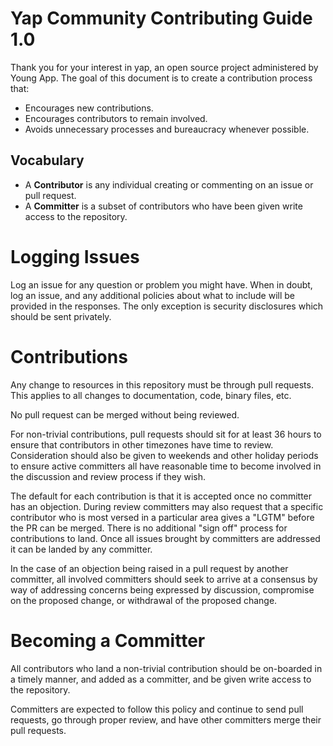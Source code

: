 # Yap Community Contributing Guide 1.0

Thank you for your interest in yap, an open source project administered by Young App.
The goal of this document is to create a contribution process that:

* Encourages new contributions.
* Encourages contributors to remain involved.
* Avoids unnecessary processes and bureaucracy whenever possible.

## Vocabulary

* A **Contributor** is any individual creating or commenting on an issue or pull request.
* A **Committer** is a subset of contributors who have been given write access to the repository.

# Logging Issues

Log an issue for any question or problem you might have. When in doubt, log an issue, and
any additional policies about what to include will be provided in the responses. The only
exception is security disclosures which should be sent privately.

# Contributions

Any change to resources in this repository must be through pull requests. This applies to all changes
to documentation, code, binary files, etc.

No pull request can be merged without being reviewed.

For non-trivial contributions, pull requests should sit for at least 36 hours to ensure that
contributors in other timezones have time to review. Consideration should also be given to
weekends and other holiday periods to ensure active committers all have reasonable time to
become involved in the discussion and review process if they wish.

The default for each contribution is that it is accepted once no committer has an objection.
During review committers may also request that a specific contributor who is most versed in a
particular area gives a "LGTM" before the PR can be merged. There is no additional "sign off"
process for contributions to land. Once all issues brought by committers are addressed it can
be landed by any committer.

In the case of an objection being raised in a pull request by another committer, all involved
committers should seek to arrive at a consensus by way of addressing concerns being expressed
by discussion, compromise on the proposed change, or withdrawal of the proposed change.

# Becoming a Committer

All contributors who land a non-trivial contribution should be on-boarded in a timely manner,
and added as a committer, and be given write access to the repository.

Committers are expected to follow this policy and continue to send pull requests, go through
proper review, and have other committers merge their pull requests.
